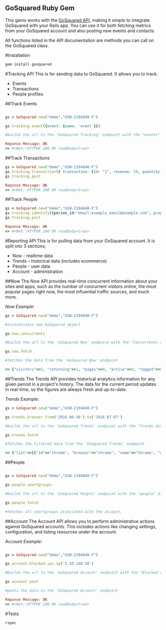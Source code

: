 ## GoSquared Ruby Gem

This gems works with the [GoSquared API](https://www.gosquared.com/docs/api/), making it simple to integrate GoSquared with your Rails app. You can use it for both fetching metrics from your GoSquared account and also posting new events and contacts. 

All functions listed in the API documentation are methods you can call on the GoSquared class.

#Installation

```ruby
gem install gosquared 
```


#Tracking API
This is for sending data to GoSquared. It allows you to track:
* Events
* Transactions
* People profiles

##Track Events
```ruby

gs = GoSquared.new("demo","GSN-2194840-F")

gs.tracking.event({event: {name: 'event'}})

#builds the url to the 'GoSquared Tracking' endpoint with the "events" dimension and an event to add to the events list

Reponse Message: OK
=> #<Net::HTTPOK 200 OK readbody=true>

```

##Track Transactions

```ruby
gs = GoSquared.new("demo","GSN-2194840-F")
gs.tracking.transaction({ transaction: {id: "1", revenue: 50, quantity: 1, previous_transaction_timestamp: Time.new } })
gs.tracking.post

Reponse Message: OK
=> #<Net::HTTPOK 200 OK readbody=true>
```

##Track People
```ruby
gs = GoSquared.new("demo","GSN-2194840-F")
gs.tracking.identify({person_id:"email:example_email@example.com", properties: {first_name: 'Example', last_name: "User", created_at: Time.new } })
gs.tracking.post

Reponse Message: OK
=> #<Net::HTTPOK 200 OK readbody=true>
```


#Reporting API
This is for pulling data from your GoSquared account. It is split into 3 sections;
* Now - realtime data
* Trends – historical data (includes ecommerce)
* People - user data
* Account - administration

##Now
The Now API provides real-time concurrent information about your sites and apps, such as the number of concurrent visitors online, the most popular pages right now, the most influential traffic sources, and much more.

_Now Example:_

```ruby
gs = GoSquared.new("demo","GSN-2194840-F")

#instantiates new GoSquared object

gs.now.concurrents

#builds the url to the 'GoSquared Now' endpoint with the "Concurrents dimension"

gs.now.fetch

#fetches the data from the 'GoSquared Now' endpoint

=> {"visitors"=>3, "returning"=>1, "pages"=>0, "active"=>0, "tagged"=>0}
```

##Trends
The Trends API provides historical analytics information for any given period in a project's history. The data for the current period updates in real-time, so the figures are always fresh and up-to-date.

_Trends Example:_

```ruby
gs = GoSquared.new("demo","GSN-2194840-F")

gs.trends.browser.from('2016-06-30').to('2016-07-07')

#builds the url to the 'GoSquared Trends' endpoint with the "Trends dimension" and date filters

gs.trends.fetch

#fetches the filtered data from the 'GoSquared Trends' endpoint

=> {"list"=>[{"id"=>"chrome", "browser"=>"chrome", "name"=>"Chrome", "metrics"=>{"visits"=>3}}], "cardinality"=>1, "dimension"=>"browser", "range"=>{"from"=>"2016-06-30T00:00:00+01:00", "to"=>"2016-07-07T23:59:59+01:00"}, "interval"=>"day"}

```

##People


```ruby

gs = GoSquared.new("demo","GSN-2194840-F")

gs.people.smartgroups

#builds the url to the 'GoSquared People' endpoint with the "people" dimension.

gs.people.fetch

#fetches all smartgroups associated with the account.

```

##Account
The Account API allows you to perform administrative actions against GoSquared accounts. This includes actions like changing settings, configuration, and listing resources under the account.

_Account Example:_

```ruby

gs = GoSquared.new("demo","GSN-2194840-F")

gs.account.blocked.ips.ip('5.10.148.50')

#builds the url to the 'GoSquared Account' endpoint with the "Blocked dimension" and ip address to add to the blocked list

gs.account.post

#posts the data to the 'GoSquared Account' endpoint

Reponse Message: OK
=> #<Net::HTTPOK 200 OK readbody=true>

```


#Tests

```ruby
rspec
```
